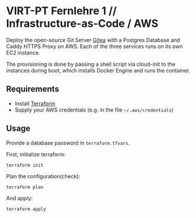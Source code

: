 # VIRT-PT Fernlehre 1 // Infrastructure-as-Code / AWS

Deploy the open-source Git Server [Gitea](https://gitea.io)
with a Postgres Database and Caddy HTTPS Proxy on AWS.
Each of the three services runs on its own EC2 instance.

The provisioning is done by passing a shell script via
cloud-init to the instances during boot, which installs
Docker Engine and runs the container.

## Requirements

- Install [Terraform](https://www.terraform.io/downloads)
- Supply your AWS credentials (e.g. in the file `~/.aws/credentials`)

## Usage

Provide a database password in `terraform.tfvars`.

First, initialize terraform:

    terraform init

Plan the configuration(check):

    terraform plan

And apply:

    terraform apply
